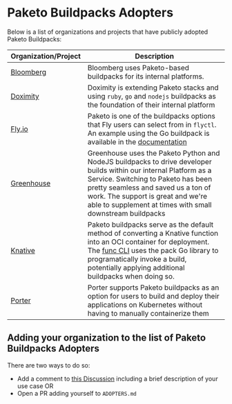 # Paketo Buildpacks Adopters

Below is a list of organizations and projects that have publicly adopted Paketo Buildpacks:

<!-- Add an entry for your organization making sure to preserve the alphabetical order -->

| Organization/Project | Description |
| --- | --- |
| [Bloomberg](https://www.bloomberg.com/company/values/tech-at-bloomberg/open-source/projects/#developer-workflow) | Bloomberg uses Paketo-based buildpacks for its internal platforms. |
| [Doximity](https://technology.doximity.com/articles/buildpacks-vs-dockerfiles) | Doximity is extending Paketo stacks and using `ruby`, `go` and `nodejs` buildpacks as the foundation of their internal platform|
| [Fly.io](https://fly.io/docs/reference/builders/#buildpacks) | Paketo is one of the buildpacks options that Fly users can select from in `flyctl`. An example using the Go buildpack is available in the [documentation](https://fly.io/docs/getting-started/golang/#inside-fly-toml)  | 
| [Greenhouse](https://github.com/grnhse) | Greenhouse uses the Paketo Python and NodeJS buildpacks to drive developer builds within our internal Platform as a Service. Switching to Paketo has been pretty seamless and saved us a ton of work. The support is great and we're able to supplement at times with small downstream buildpacks|
| [Knative](https://knative.dev/) | Paketo buildpacks serve as the default method of converting a Knative function into an OCI container for deployment. The [func CLI](https://github.com/knative-sandbox/kn-plugin-func) uses the pack Go library to programatically invoke a build, potentially applying additional buildpacks when doing so. |
| [Porter](https://docs.porter.run/deploying-applications/deploying-from-github/selecting-application-and-build-method/#customizing-buildpacks)|Porter supports Paketo buildpacks as an option for users to build and deploy their applications on Kubernetes without having to manually containerize them|

## Adding your organization to the list of Paketo Buildpacks Adopters
There are two ways to do so:
  * Add a comment to [this Discussion](https://github.com/paketo-buildpacks/feedback/discussions/30) including a brief description of your use case
   OR
  * Open a PR adding yourself to `ADOPTERS.md`
